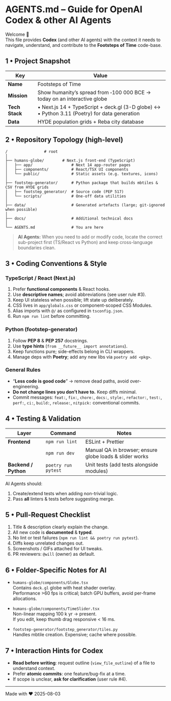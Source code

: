 # AGENTS.md – Guide for OpenAI Codex & other AI Agents

Welcome 👋  
This file provides **Codex** (and other AI agents) with the context it needs to navigate, understand, and contribute to the **Footsteps of Time** code-base.

## 1 • Project Snapshot

| Key             | Value |
|-----------------|-------|
| **Name**        | Footsteps of Time |
| **Mission**     | Show humanity’s spread from ‑100 000 BCE → today on an interactive globe |
| **Tech Stack**  | • Next.js 14 + TypeScript + deck.gl (3-D globe) ↔<br>• Python 3.11 (Poetry) for data generation |
| **Data**        | HYDE population grids + Reba city database |

## 2 • Repository Topology (high-level)

```
/                # root
│
├── humans-globe/        # Next.js front-end (TypeScript)
│   ├── app/                 # Next 14 app-router pages
│   ├── components/          # React/TSX UI components
│   └── public/              # Static assets (e.g. textures, icons)
│
├── footstep-generator/      # Python package that builds mbtiles & CSV from HYDE grids
│   ├── footstep_generator/  # Source code (PEP 517)
│   └── scripts/             # One-off data utilities
│
├── data/                    # Generated artefacts (large; git-ignored when possible)
│
├── docs/                    # Additional technical docs
│
└── AGENTS.md                # You are here
```

> **AI Agents:** When you need to add or modify code, locate the correct sub-project first (TS/React vs Python) and keep cross-language boundaries clean.

## 3 • Coding Conventions & Style

### TypeScript / React (Next.js)
1. Prefer **functional components** & React hooks.
2. Use **descriptive names**; avoid abbreviations (see user rule #3).
3. Keep UI stateless when possible; lift state up deliberately.
4. CSS lives in `app/globals.css` or component-scoped CSS Modules.
5. Alias imports with `@/` as configured in `tsconfig.json`.
6. Run `npm run lint` before committing.

### Python (footstep-generator)
1. Follow **PEP 8** & **PEP 257** docstrings.
2. Use **type hints** (`from __future__ import annotations`).
3. Keep functions pure; side-effects belong in CLI wrappers.
4. Manage deps with **Poetry**; add any new libs via `poetry add <pkg>`.

### General Rules
- “**Less code is good code**” → remove dead paths, avoid over-engineering.
- **Do not change lines you don’t have to.** Keep diffs minimal.
- Commit messages: `feat:`, `fix:`, `chore:`, `docs:`, `style:`, `refactor:`, `test:`, `perf:`, `ci:`, `build:`, `release:`, `nitpick:` conventional commits.

## 4 • Testing & Validation

| Layer  | Command | Notes |
|--------|---------|-------|
| **Frontend** | `npm run lint` | ESLint + Prettier
| | `npm run dev` | Manual QA in browser; ensure globe loads & slider works
| **Backend / Python** | `poetry run pytest` | Unit tests (add tests alongside modules)

AI Agents should:
1. Create/extend tests when adding non-trivial logic.
2. Pass **all** linters & tests before suggesting merge.

## 5 • Pull-Request Checklist

1. Title & description clearly explain the change.
2. All new code is **documented** & **typed**.
3. No lint or test failures (`npm run lint && poetry run pytest`).
4. Diffs keep unrelated changes out.
5. Screenshots / GIFs attached for UI tweaks.
6. PR reviewers: `@will` (owner) as default.

## 6 • Folder-Specific Notes for AI

- `humans-globe/components/Globe.tsx`  
  Contains `deck.gl` globe with heat shader overlay.  
  Performance >60 fps is critical; batch GPU buffers, avoid per-frame allocations.

- `humans-globe/components/TimeSlider.tsx`  
  Non-linear mapping 100 k yr → present.  
  If you edit, keep thumb drag responsive < 16 ms.

- `footstep-generator/footstep_generator/tiles.py`  
  Handles mbtile creation. Expensive; cache where possible.

## 7 • Interaction Hints for Codex

- **Read before writing**: request outline (`view_file_outline`) of a file to understand context.
- Prefer **atomic commits**: one feature/bug-fix at a time.
- If scope is unclear, **ask for clarification** (user rule #4).

---
Made with ❤️ 2025-08-03
